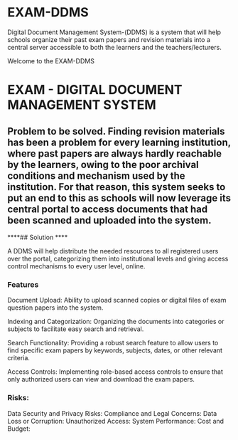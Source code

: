# EXAM-DDMS
Digital Document Management System-(DDMS) is a system that will help schools organize their past exam papers and revision materials into a central server accessible to both the learners and the teachers/lecturers. 

Welcome to the EXAM-DDMS

# EXAM - DIGITAL DOCUMENT MANAGEMENT SYSTEM

## Problem to be solved. Finding revision materials has been a problem for every learning institution, where past papers are always hardly reachable by the learners, owing to the poor archival conditions and mechanism used by the institution. For that reason, this system seeks to put an end to this as schools will now leverage its central portal to access documents that had been scanned and uploaded into the system.

****## Solution ****

A DDMS will help distribute the needed resources to all registered users over the portal, categorizing them into institutional levels and giving access control mechanisms to every user level, online.

### Features

Document Upload: Ability to upload scanned copies or digital files of exam question papers into the system.

Indexing and Categorization: Organizing the documents into categories or subjects to facilitate easy search and retrieval.

Search Functionality: Providing a robust search feature to allow users to find specific exam papers by keywords, subjects, dates, or other relevant criteria.

Access Controls: Implementing role-based access controls to ensure that only authorized users can view and download the exam papers.

### Risks:

Data Security and Privacy Risks:
Compliance and Legal Concerns:
Data Loss or Corruption:
Unauthorized Access:
System Performance:
Cost and Budget:
